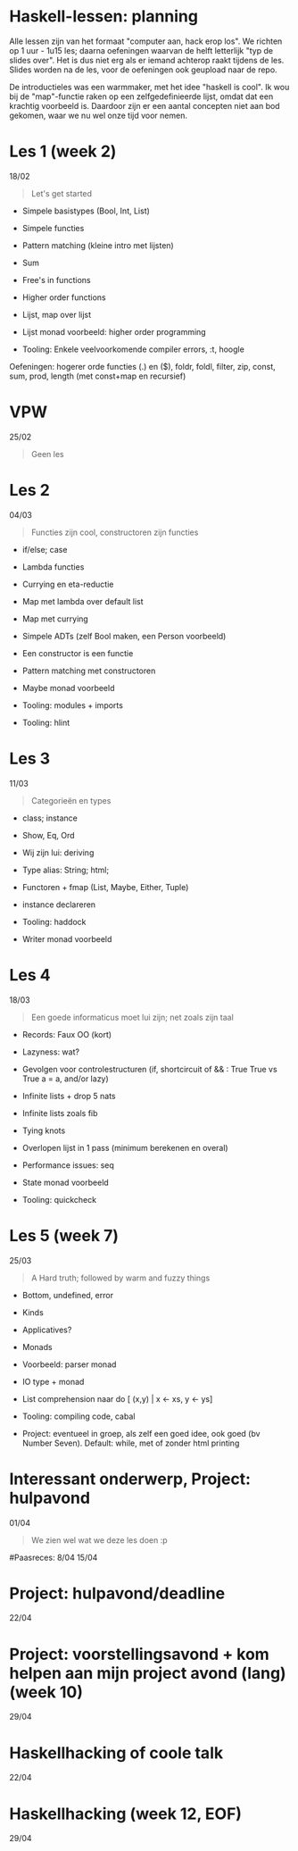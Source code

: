 Haskell-lessen: planning
========================

Alle lessen zijn van het formaat "computer aan, hack erop los". We richten op 1 uur  - 1u15 les; daarna oefeningen waarvan de helft letterlijk "typ de slides over". Het is dus niet erg als er iemand achterop raakt tijdens de les.
Slides worden na de les, voor de oefeningen ook geupload naar de repo.

De introductieles was een warmmaker, met het idee "haskell is cool". Ik wou bij de "map"-functie raken op een zelfgedefinieerde lijst, omdat dat een krachtig voorbeeld is. Daardoor zijn er een aantal concepten niet aan bod gekomen, waar we nu wel onze tijd voor nemen.

# Les 1 (week 2)
18/02
> Let's get started

- Simpele basistypes (Bool, Int, List)
- Simpele functies
- Pattern matching (kleine intro met lijsten)
- Sum
- Free's in functions
- Higher order functions
- Lijst, map over lijst
- Lijst monad voorbeeld: higher order programming

- Tooling: Enkele veelvoorkomende compiler errors, :t, hoogle

Oefeningen: hogerer orde functies (.) en ($), foldr, foldl, filter, zip, const, sum, prod, length (met const+map en recursief)


# VPW
25/02
> Geen les

# Les 2
04/03
> Functies zijn cool, constructoren zijn functies

- if/else; case
- Lambda functies
- Currying en eta-reductie
- Map met lambda over default list
- Map met currying

- Simpele ADTs (zelf Bool maken, een Person voorbeeld)
- Een constructor is een functie
- Pattern matching met constructoren

- Maybe monad voorbeeld
- Tooling: modules + imports
- Tooling: hlint


# Les 3
11/03
> Categorieën en types

- class; instance
- Show, Eq, Ord
- Wij zijn lui: deriving
- Type alias: String; html;
- Functoren + fmap (List, Maybe, Either, Tuple)
- instance declareren

- Tooling: haddock
- Writer monad voorbeeld

# Les 4
18/03
> Een goede informaticus moet lui zijn; net zoals zijn taal

- Records: Faux OO (kort)

- Lazyness: wat?
- Gevolgen voor controlestructuren (if, shortcircuit of && : True True vs True a = a, and/or lazy)
- Infinite lists + drop 5 nats
- Infinite lists zoals fib
- Tying knots
- Overlopen lijst in 1 pass (minimum berekenen en overal)
- Performance issues: seq

- State monad voorbeeld
- Tooling: quickcheck

# Les 5 (week 7)
25/03
> A Hard truth; followed by warm and fuzzy things

- Bottom, undefined, error
- Kinds
- Applicatives?
- Monads
- Voorbeeld: parser monad
- IO type + monad
- List comprehension naar do [ (x,y) | x <- xs, y <- ys]

- Tooling: compiling code, cabal

- Project: eventueel in groep, als zelf een goed idee, ook goed (bv Number Seven). Default: while, met of zonder html printing

# Interessant onderwerp, Project: hulpavond
01/04
> We zien wel wat we deze les doen :p



#Paasreces:
8/04
15/04

# Project: hulpavond/deadline
22/04

# Project: voorstellingsavond + kom helpen aan mijn project avond (lang) (week 10)
29/04

# Haskellhacking of coole talk
22/04

# Haskellhacking (week 12, EOF)
29/04
